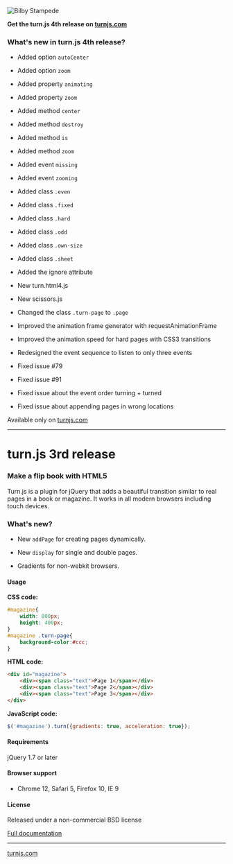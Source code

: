 
![Bilby Stampede](http://turnjs.com/pics/small-turnjs-letters.png)

**Get the turn.js 4th release on [turnjs.com](http://www.turnjs.com/)**


### What's new in turn.js 4th release?

- Added option `autoCenter`

- Added option `zoom`

- Added property `animating`

- Added property `zoom`

- Added method `center`

- Added method `destroy`

- Added method `is`

- Added method `zoom`

- Added event `missing`

- Added event `zooming`

- Added class `.even`

- Added class `.fixed`

- Added class `.hard`

- Added class `.odd`

- Added class `.own-size`

- Added class `.sheet`

- Added the ignore attribute

- New turn.html4.js

- New scissors.js

- Changed the class `.turn-page` to `.page`

- Improved the animation frame generator with requestAnimationFrame

- Improved the animation speed for hard pages with CSS3 transitions

- Redesigned the event sequence to listen to only three events

- Fixed issue #79

- Fixed issue #91

- Fixed issue about the event order turning + turned

- Fixed issue about appending pages in wrong locations

Available only on [turnjs.com](http://www.turnjs.com/)

* * *

turn.js 3rd release
=========

### Make a flip book with HTML5

Turn.js is a plugin for jQuery that adds a beautiful transition similar to real pages in a book or magazine. It works in all modern browsers including touch devices.

### What's new?

- New `addPage` for creating pages dynamically.

- New `display` for single and double pages.

- Gradients for non-webkit browsers.

#### Usage

**CSS code:**
```css
#magazine{
	width: 800px;
	height: 400px;
}
#magazine .turn-page{
	background-color:#ccc;
}
```

**HTML code:**
```html
<div id="magazine">
	<div><span class="text">Page 1</span></div>
	<div><span class="text">Page 2</span></div>
	<div><span class="text">Page 3</span></div>
</div>
```

**JavaScript code:**
```javascript
$('#magazine').turn({gradients: true, acceleration: true});
```

#### Requirements

jQuery 1.7 or later

#### Browser support
* Chrome 12, Safari 5, Firefox 10, IE 9

#### License
Released under a non-commercial BSD license

[Full documentation](https://github.com/blasten/turn.js/wiki/Reference)

* * *

[turnjs.com](http://www.turnjs.com/)
